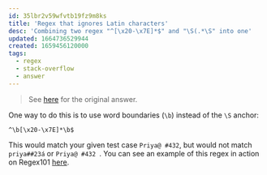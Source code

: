 ```yaml
---
id: 35lbr2v59wfvtb19fz9m8ks
title: 'Regex that ignores Latin characters'
desc: 'Combining two regex "^[\x20-\x7E]*$" and "\S(.*\S" into one'
updated: 1664736529944
created: 1659456120000
tags:
  - regex
  - stack-overflow
  - answer
---
```


> See [here](https://stackoverflow.com/a/73207214/6456163) for the original answer.

One way to do this is to use word boundaries (`\b`) instead of the `\S` anchor:

```regex
^\b[\x20-\x7E]*\b$
```

This would match your given test case `Priya@ #432`, but would not match `priya##23á` or `Priya@ #432 `. You can see an example of this regex in action on Regex101 [here](https://regex101.com/r/bpcUmQ/1).
